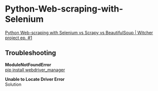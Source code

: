 # Python-Web-scraping-with-Selenium

[Python Web-scraping with Selenium vs Scrapy vs BeautifulSoup | Witcher project ep. #1](https://www.youtube.com/watch?v=RuNolAh_4bU)

## Troubleshooting

**ModuleNotFoundError** <br>
[pip install webdriver_manager](https://stackoverflow.com/questions/63421086/modulenotfounderror-no-module-named-webdriver-manager-error-even-after-instal)

**Unable to Locate Driver Error**  <br>
Solution
